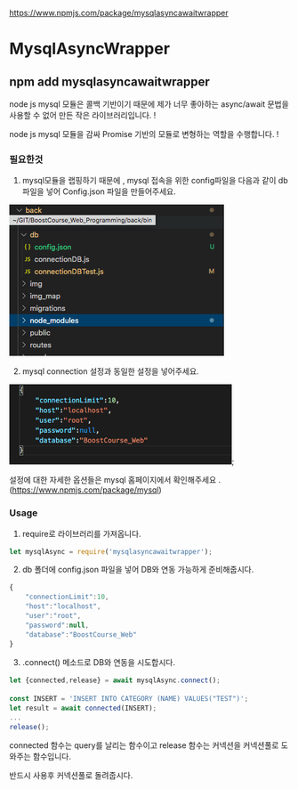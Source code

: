 https://www.npmjs.com/package/mysqlasyncawaitwrapper

# MysqlAsyncWrapper

## npm add mysqlasyncawaitwrapper

node js mysql 모듈은 콜백 기반이기 때문에 제가 너무 좋아하는 async/await 문법을 사용할 수 없어 만든 작은 라이브러리입니다. !

node js mysql 모듈을 감싸 Promise 기반의 모듈로 변형하는 역할을 수행합니다. !

### 필요한것

1. mysql모듈을 랩핑하기 때문에 , mysql 접속을 위한 config파일을 다음과 같이 db 파일을 넣어 Config.json 파일을 만들어주세요.

![file](./images/FilePlacement.png)

2. mysql connection 설정과 동일한 설정을 넣어주세요.

![file](./images/Config.png);

설정에 대한 자세한 옵션들은 mysql 홈페이지에서 확인해주세요 . (https://www.npmjs.com/package/mysql)

### Usage

1. require로 라이브러리를 가져옵니다.
```js
let mysqlAsync = require('mysqlasyncawaitwrapper');
```

2. db 폴더에 config.json 파일을 넣어 DB와 연동 가능하게 준비해줍시다.

```js
{
    "connectionLimit":10,
    "host":"localhost",
    "user":"root",
    "password":null,
    "database":"BoostCourse_Web"
}
```

3. .connect() 메소드로 DB와 연동을 시도합시다.

```js
let {connected,release} = await mysqlAsync.connect();

const INSERT = 'INSERT INTO CATEGORY (NAME) VALUES("TEST")';
let result = await connected(INSERT);
...
release();
```

connected 함수는 query를 날리는 함수이고 release 함수는 커넥션을 커넥션풀로 도와주는 함수입니다.

반드시 사용후 커넥션풀로 돌려줍시다.
